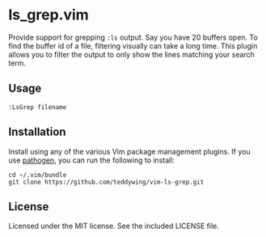 ls_grep.vim
===========

Provide support for grepping `:ls` output. Say you have 20 buffers open. To find the buffer id of a file, filtering visually can take a long time. This plugin allows you to filter the output to only show the lines matching your search term.


## Usage

	:LsGrep filename


## Installation
Install using any of the various Vim package management plugins. If you use [pathogen](https://github.com/tpope/vim-pathogen), you can run the following to install:

	cd ~/.vim/bundle
	git clone https://github.com/teddywing/vim-ls-grep.git


## License
Licensed under the MIT license. See the included LICENSE file.
